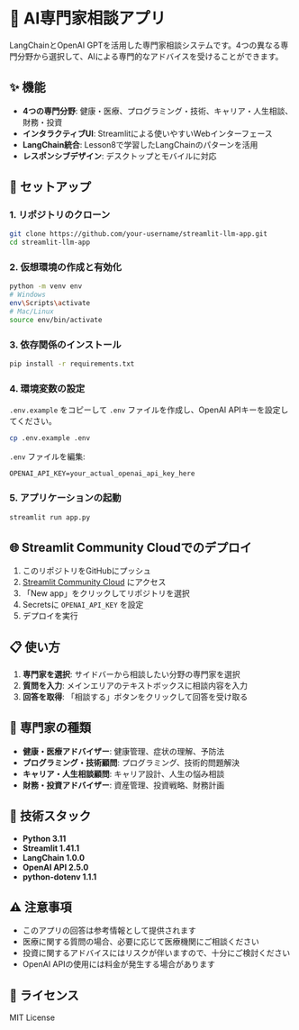 # 🤖 AI専門家相談アプリ

LangChainとOpenAI GPTを活用した専門家相談システムです。4つの異なる専門分野から選択して、AIによる専門的なアドバイスを受けることができます。

## ✨ 機能

- **4つの専門分野**: 健康・医療、プログラミング・技術、キャリア・人生相談、財務・投資
- **インタラクティブUI**: Streamlitによる使いやすいWebインターフェース
- **LangChain統合**: Lesson8で学習したLangChainのパターンを活用
- **レスポンシブデザイン**: デスクトップとモバイルに対応

## 🚀 セットアップ

### 1. リポジトリのクローン

```bash
git clone https://github.com/your-username/streamlit-llm-app.git
cd streamlit-llm-app
```

### 2. 仮想環境の作成と有効化

```bash
python -m venv env
# Windows
env\Scripts\activate
# Mac/Linux
source env/bin/activate
```

### 3. 依存関係のインストール

```bash
pip install -r requirements.txt
```

### 4. 環境変数の設定

`.env.example` をコピーして `.env` ファイルを作成し、OpenAI APIキーを設定してください。

```bash
cp .env.example .env
```

`.env` ファイルを編集:
```
OPENAI_API_KEY=your_actual_openai_api_key_here
```

### 5. アプリケーションの起動

```bash
streamlit run app.py
```

## 🌐 Streamlit Community Cloudでのデプロイ

1. このリポジトリをGitHubにプッシュ
2. [Streamlit Community Cloud](https://share.streamlit.io/) にアクセス
3. 「New app」をクリックしてリポジトリを選択
4. Secretsに `OPENAI_API_KEY` を設定
5. デプロイを実行

## 📋 使い方

1. **専門家を選択**: サイドバーから相談したい分野の専門家を選択
2. **質問を入力**: メインエリアのテキストボックスに相談内容を入力
3. **回答を取得**: 「相談する」ボタンをクリックして回答を受け取る

## 🎯 専門家の種類

- **健康・医療アドバイザー**: 健康管理、症状の理解、予防法
- **プログラミング・技術顧問**: プログラミング、技術的問題解決
- **キャリア・人生相談顧問**: キャリア設計、人生の悩み相談
- **財務・投資アドバイザー**: 資産管理、投資戦略、財務計画

## 🔧 技術スタック

- **Python 3.11**
- **Streamlit 1.41.1**
- **LangChain 1.0.0**
- **OpenAI API 2.5.0**
- **python-dotenv 1.1.1**

## ⚠️ 注意事項

- このアプリの回答は参考情報として提供されます
- 医療に関する質問の場合、必要に応じて医療機関にご相談ください
- 投資に関するアドバイスにはリスクが伴いますので、十分にご検討ください
- OpenAI APIの使用には料金が発生する場合があります

## 📝 ライセンス

MIT License